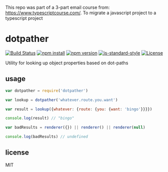 
 This repo was part of a 3-part email course from: https://www.typescriptcourse.com/. To migrate a javascript project to a typescript project

# dotpather

[![Build Status](http://img.shields.io/travis/jarofghosts/dotpather.svg?style=flat-square)](https://travis-ci.org/jarofghosts/dotpather)
[![npm install](http://img.shields.io/npm/dm/dotpather.svg?style=flat-square)](https://www.npmjs.org/package/dotpather)
[![npm version](https://img.shields.io/npm/v/dotpather.svg?style=flat-square)](https://www.npmjs.org/package/dotpather)
[![js-standard-style](https://img.shields.io/badge/code%20style-standard-brightgreen.svg?style=flat-square)](https://github.com/feross/standard)
[![License](https://img.shields.io/npm/l/dotpather.svg?style=flat-square)](https://github.com/jarofghosts/dotpather/blob/master/LICENSE)

Utility for looking up object properties based on dot-paths

## usage

```js
var dotpather = require('dotpather')

var lookup = dotpather('whatever.route.you.want')

var result = lookup({whatever: {route: {you: {want: 'bingo'}}}})

console.log(result) // "bingo"

var badResults = renderer({}) || renderer() || renderer(null)

console.log(badResults) // undefined
```

## license

MIT
